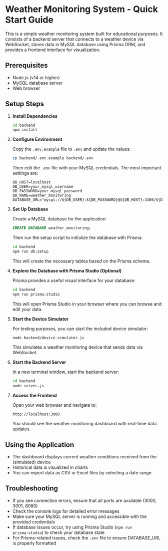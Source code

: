 # Weather Monitoring System - Quick Start Guide

This is a simple weather monitoring system built for educational purposes. It consists of a backend server that connects to a weather device via WebSocket, stores data in MySQL database using Prisma ORM, and provides a frontend interface for visualization.

## Prerequisites

- Node.js (v14 or higher)
- MySQL database server
- Web browser

## Setup Steps

1. **Install Dependencies**

   ```bash
   cd backend
   npm install
   ```

2. **Configure Environment**

   Copy the `.env.example` file to `.env` and update the values:

   ```bash
   cp backend/.env.example backend/.env
   ```

   Then edit the `.env` file with your MySQL credentials. The most important settings are:
   
   ```
   DB_HOST=localhost
   DB_USER=your_mysql_username
   DB_PASSWORD=your_mysql_password
   DB_NAME=weather_monitoring
   DATABASE_URL="mysql://${DB_USER}:${DB_PASSWORD}@${DB_HOST}:3306/${DB_NAME}"
   ```

3. **Set Up Database**

   Create a MySQL database for the application:

   ```sql
   CREATE DATABASE weather_monitoring;
   ```

   Then run the setup script to initialize the database with Prisma:

   ```bash
   cd backend
   npm run db:setup
   ```

   This will create the necessary tables based on the Prisma schema.

4. **Explore the Database with Prisma Studio (Optional)**

   Prisma provides a useful visual interface for your database:

   ```bash
   cd backend
   npm run prisma:studio
   ```

   This will open Prisma Studio in your browser where you can browse and edit your data.

5. **Start the Device Simulator**

   For testing purposes, you can start the included device simulator:

   ```bash
   node backend/device-simulator.js
   ```

   This simulates a weather monitoring device that sends data via WebSocket.

6. **Start the Backend Server**

   In a new terminal window, start the backend server:

   ```bash
   cd backend
   node server.js
   ```

7. **Access the Frontend**

   Open your web browser and navigate to:

   ```
   http://localhost:3000
   ```

   You should see the weather monitoring dashboard with real-time data updates.

## Using the Application

- The dashboard displays current weather conditions received from the (simulated) device
- Historical data is visualized in charts
- You can export data as CSV or Excel files by selecting a date range

## Troubleshooting

- If you see connection errors, ensure that all ports are available (3000, 3001, 8080)
- Check the console logs for detailed error messages
- Make sure your MySQL server is running and accessible with the provided credentials
- If database issues occur, try using Prisma Studio (`npm run prisma:studio`) to check your database state
- For Prisma-related issues, check the `.env` file to ensure DATABASE_URL is properly formatted 